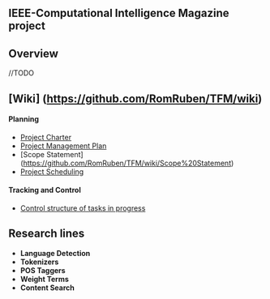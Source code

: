 ## IEEE-Computational Intelligence Magazine project

## Overview
//TODO

## [Wiki] (https://github.com/RomRuben/TFM/wiki)

#### Planning
   * [Project Charter](https://github.com/RomRuben/TFM/wiki/Project%20Charter)
   * [Project Management Plan](https://github.com/RomRuben/TFM/wiki/Project%20Management%20Plan)
   * [Scope Statement] (https://github.com/RomRuben/TFM/wiki/Scope%20Statement)
   * [Project Scheduling](https://drive.google.com/file/d/0B6JPrN17fCTtV3Q4WHpDcFRvWTA/view?usp=sharing)

#### Tracking and Control
   * [Control structure of tasks in progress](https://goo.gl/x6t6J1)

## Research lines

* **Language Detection**
* **Tokenizers**
* **POS Taggers**
* **Weight Terms**
* **Content Search**
